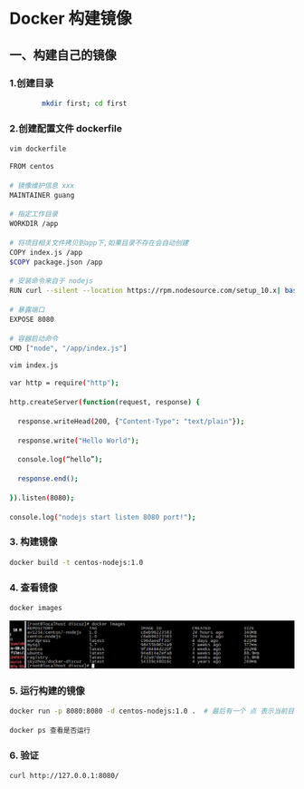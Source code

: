 # Docker 构建镜像



## 一、构建自己的镜像



### 1.创建目录

```sh
		mkdir first; cd first
```
###  	

### 2.创建配置文件 dockerfile

```sh
vim dockerfile
```
```sh
FROM centos

# 镜像维护信息 xxx
MAINTAINER guang

# 指定工作目录
WORKDIR /app

# 将项目相关文件拷贝到app下,如果目录不存在会自动创建
COPY index.js /app
$COPY package.json /app

# 安装命令来自于 nodejs
RUN curl --silent --location https://rpm.nodesource.com/setup_10.x| bash - && yum -y install nodejs && npm install

# 暴露端口
EXPOSE 8080

# 容器启动命令
CMD ["node", "/app/index.js"]
```

```sh
vim index.js
```
```sh	
var http = require("http");

http.createServer(function(request, response) {  

  response.writeHead(200, {"Content-Type": "text/plain"});  

  response.write("Hello World");

  console.log(“hello”);

  response.end();

}).listen(8080);

console.log("nodejs start listen 8080 port!");
```

### 	

### 3. 构建镜像

```sh
docker build -t centos-nodejs:1.0
```

### 	

### 4. 查看镜像

```sh
docker images
```

![image-20200507202649280](assets/image-202005072026492f.png)

### 	

### 5. 运行构建的镜像

```sh
docker run -p 8080:8080 -d centos-nodejs:1.0 .  # 最后有一个 点 表示当前目录是docker编译目录

docker ps 查看是否运行
```
###  	

### 6. 验证

```sh
curl http://127.0.0.1:8080/
```